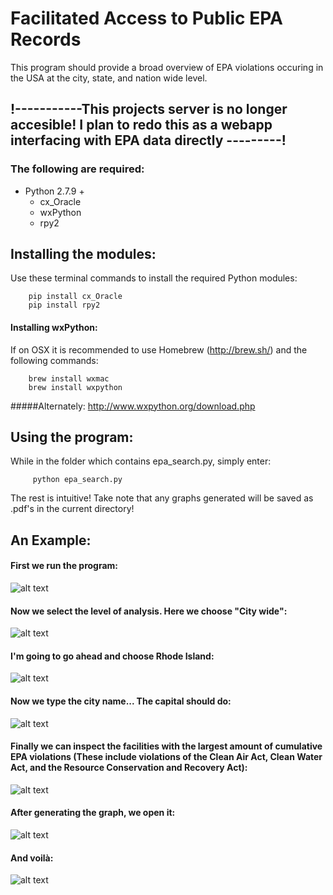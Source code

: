 # Facilitated Access to Public EPA Records
This program should provide a broad overview of EPA violations occuring in the USA at the city, state, and nation wide level. 
## !-----------This projects server is no longer accesible! I plan to redo this as a webapp interfacing with EPA data directly ---------!
### The following are required:
  * Python 2.7.9 + 
    * cx_Oracle
    * wxPython
    * rpy2

## Installing the modules:

Use these terminal commands to install the required Python modules:
```
    pip install cx_Oracle
    pip install rpy2
```

#### Installing wxPython:
If on OSX it is recommended to use Homebrew (http://brew.sh/)
and the following commands:
```
    brew install wxmac
    brew install wxpython
```
#####Alternately:
http://www.wxpython.org/download.php


## Using the program:

While in the folder which contains epa_search.py, simply enter:
```   
     python epa_search.py
```
The rest is intuitive! Take note that any graphs generated will be saved as .pdf's in the current directory!


## An Example:

#### First we run the program: 

![alt text](http://i.imgur.com/WF0yAD0.png "Just type python epa_search.py in your terminal!")

#### Now we select the level of analysis. Here we choose "City wide":

![alt text](http://i.imgur.com/IJYgofm.png "Lets inspect this city!")

#### I'm going to go ahead and choose Rhode Island:

![alt text](http://i.imgur.com/GOqUBzQ.png "I've never been there myself...")

#### Now we type the city name... The capital should do:

![alt text](http://i.imgur.com/2VSV3Yr.png "The capital of Rhode Island")

#### Finally we can inspect the facilities with the largest amount of cumulative EPA violations (These include violations of the Clean Air Act, Clean Water Act, and the Resource Conservation and Recovery Act):

![alt text](http://i.imgur.com/QhgMCpd.png "Energy Companies tend to be high on the list...")

#### After generating the graph, we open it:

![alt text](http://i.imgur.com/tXPPKdt.png "The lovely terminal...")

#### And voilà:

![alt text](http://i.imgur.com/EZq6XHB.png "A wonderful graph")
